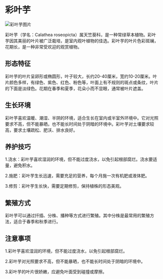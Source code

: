 
# 彩叶芋 

![彩叶芋图片](https://images.unsplash.com/photo-1611095927487-8b6d1e8a0a3e)

彩叶芋（学名：Calathea roseopicta）属天竺葵科，是一种常绿草本植物。彩叶芋因其美丽的叶片被广泛栽培，是室内观叶植物的佳选。彩叶芋的叶片色彩斑斓，花期长，是一种非常受欢迎的观赏植物。

## 形态特征

彩叶芋的叶片呈卵形或椭圆形，叶子较大，长约20-40厘米，宽约10-20厘米。叶片颜色多样，有绿色、紫色、红色、粉色等，叶面上有不规则的斑点或条纹，叶片的下面是淡绿色。花期在春季和夏季，花朵小而不显眼，通常被叶片遮盖。

## 生长环境

彩叶芋喜欢温暖、潮湿、半阴的环境，适合生长在室内或半室外环境中。它对光照要求不高，但不能暴晒，也不能长时间处于阴暗的环境中。彩叶芋对土壤要求较高，要求土壤疏松、肥沃、排水良好。

## 养护技巧

1.浇水：彩叶芋喜欢湿润的环境，但不能过度浇水，以免引起根部腐烂。浇水要适量，避免积水。

2.施肥：彩叶芋生长迅速，需要充足的营养，每个月施一次有机肥或液体肥。

3.修剪：彩叶芋生长快，需要定期修剪，保持植株的形态美观。

## 繁殖方式

彩叶芋可以通过扦插、分株、播种等方式进行繁殖。其中分株是最常用的繁殖方法，适合于春季和秋季进行。

## 注意事项

1.彩叶芋喜欢湿润的环境，但不能过度浇水，以免引起根部腐烂。

2.彩叶芋对光照要求不高，但不能暴晒，也不能长时间处于阴暗的环境中。

3.彩叶芋的叶片很娇嫩，应避免叶面受到碰撞或摩擦。
